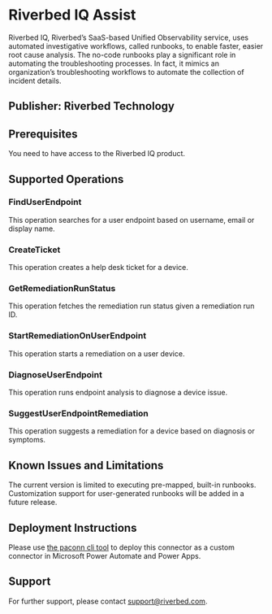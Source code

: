 # Riverbed IQ Assist
Riverbed IQ, Riverbed’s SaaS-based Unified Observability service, uses automated investigative workflows, 
called runbooks, to enable faster, easier root cause analysis. The no-code runbooks play a significant role in 
automating the troubleshooting processes. In fact, it mimics an organization’s troubleshooting workflows to 
automate the collection of incident details.

## Publisher: Riverbed Technology

## Prerequisites
You need to have access to the Riverbed IQ product.

## Supported Operations

### FindUserEndpoint
This operation searches for a user endpoint based on username, email or display name.

### CreateTicket
This operation creates a help desk ticket for a device.

### GetRemediationRunStatus
This operation fetches the remediation run status given a remediation run ID.

### StartRemediationOnUserEndpoint
This operation starts a remediation on a user device.

### DiagnoseUserEndpoint
This operation runs endpoint analysis to diagnose a device issue.

### SuggestUserEndpointRemediation
This operation suggests a remediation for a device based on diagnosis or symptoms.

## Known Issues and Limitations
The current version is limited to executing pre-mapped, built-in runbooks. Customization support for user-generated runbooks will be added in a future release.

## Deployment Instructions
Please use [the paconn cli tool](https://docs.microsoft.com/en-us/connectors/custom-connectors/paconn-cli) to deploy this connector as a custom connector in Microsoft Power Automate and Power Apps.

## Support
For further support, please contact support@riverbed.com.